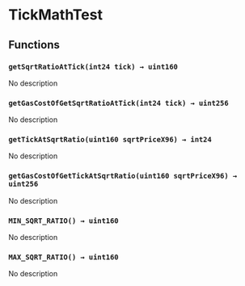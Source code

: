 # TickMathTest





## Functions

### `getSqrtRatioAtTick(int24 tick) → uint160`
No description


### `getGasCostOfGetSqrtRatioAtTick(int24 tick) → uint256`
No description


### `getTickAtSqrtRatio(uint160 sqrtPriceX96) → int24`
No description


### `getGasCostOfGetTickAtSqrtRatio(uint160 sqrtPriceX96) → uint256`
No description


### `MIN_SQRT_RATIO() → uint160`
No description


### `MAX_SQRT_RATIO() → uint160`
No description





